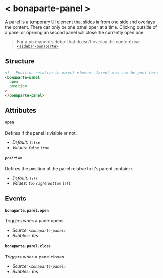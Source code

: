 # < bonaparte-panel >
A panel is a temporary UI element that slides in from one side and overlays the content. 
There can only be one panel open at a time. Clicking outside of a panel or opening an second panel will close the currently open one.

> For a permanent sidebar that doesn't overlay the content use [`<sidebar-bonaparte>`](bonaparte-sidebar.html)

## Structure
```html
<!-- Position relative to parent element. Parent must not be position:static. -->
<bonaparte-panel
  open 
  position 
>
</bonaparte-panel>
```

## Attributes

#### `open`
Defines if the panel is visible or not.<br>
- _Default: `false`_<br>
- _Values: `false` `true`_


#### `position`
Defines the position of the panel relative to it's parent container.<br>
- _Default: `left`_<br>
- _Values: `top` `right` `bottom` `left`_

## Events

#### `bonaparte.panel.open`
Triggers when a panel opens.

- _Source: `<bonaparte-panel>`_<br>
- _Bubbles: Yes_

#### `bonaparte.panel.close`
Triggers when a panel closes.<br>
- _Source: `<bonaparte-panel>`_<br>
- _Bubbles: Yes_
